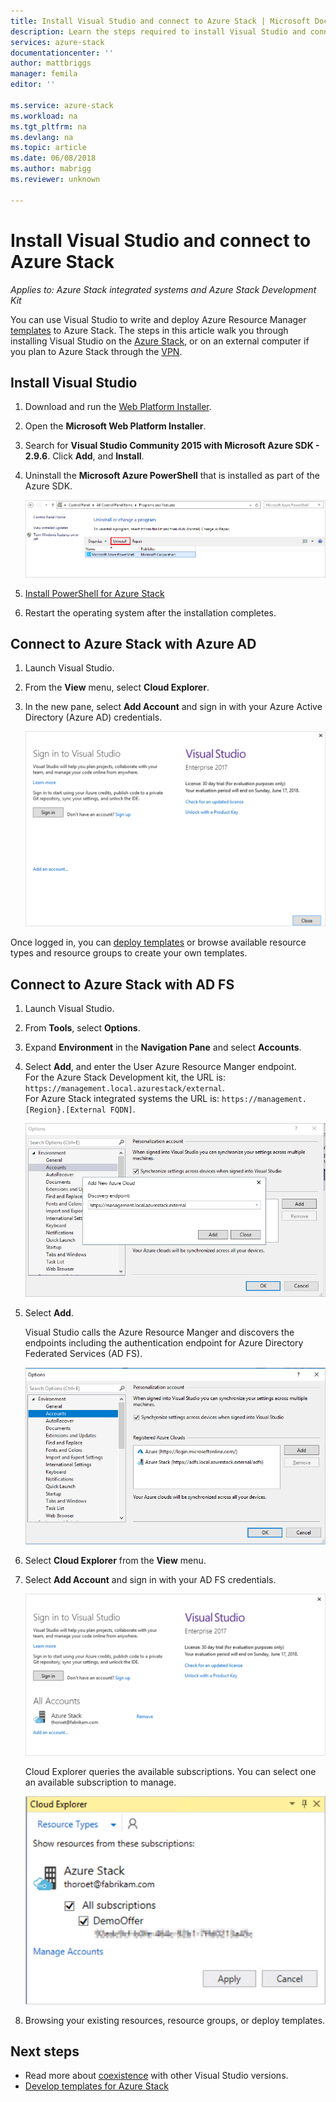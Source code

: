 ```yaml
---
title: Install Visual Studio and connect to Azure Stack | Microsoft Docs
description: Learn the steps required to install Visual Studio and connect to Azure Stack
services: azure-stack
documentationcenter: ''
author: mattbriggs
manager: femila
editor: ''

ms.service: azure-stack
ms.workload: na
ms.tgt_pltfrm: na
ms.devlang: na
ms.topic: article
ms.date: 06/08/2018
ms.author: mabrigg
ms.reviewer: unknown

---
```


# Install Visual Studio and connect to Azure Stack

*Applies to: Azure Stack integrated systems and Azure Stack Development Kit*

You can use Visual Studio to write and deploy Azure Resource Manager [templates](azure-stack-arm-templates.md) to Azure Stack. The steps in this article walk you through installing Visual Studio on the [Azure Stack](azure-stack-connect-azure-stack.md#connect-to-azure-stack-with-remote-desktop), or on an external computer if you plan to Azure Stack through the [VPN](azure-stack-connect-azure-stack.md#connect-to-azure-stack-with-vpn).

## Install Visual Studio

1. Download and run the [Web Platform Installer](https://www.microsoft.com/web/downloads/platform.aspx).  

2. Open the **Microsoft Web Platform Installer**.

3. Search for **Visual Studio Community 2015 with Microsoft Azure SDK - 2.9.6**. Click **Add**, and **Install**.

4. Uninstall the **Microsoft Azure PowerShell** that is installed as part of the Azure SDK.

    ![Screenshot of WebPI install steps](./media/azure-stack-install-visual-studio/image1.png) 

5. [Install PowerShell for Azure Stack](azure-stack-powershell-install.md)

6. Restart the operating system after the installation completes.

## Connect to Azure Stack with Azure AD

1. Launch Visual Studio.

2. From the **View** menu, select **Cloud Explorer**.

3. In the new pane, select **Add Account** and sign in with your Azure Active Directory (Azure AD) credentials.  

    ![Screenshot of Cloud Explorer once logged in and connected to Azure Stack](./media/azure-stack-install-visual-studio/image2.png)

Once logged in, you can [deploy templates](azure-stack-deploy-template-visual-studio.md) or browse available resource types and resource groups to create your own templates.  

## Connect to Azure Stack with AD FS

1. Launch Visual Studio.

2. From **Tools**, select **Options**.

3. Expand **Environment** in the **Navigation Pane** and select **Accounts**.

4. Select **Add**, and enter the User Azure Resource Manger endpoint.  
  For the Azure Stack Development kit, the URL is: `https://management.local.azurestack/external`.  
  For Azure Stack integrated systems the URL is: `https://management.[Region}.[External FQDN]`.

    ![X](./media/azure-stack-install-visual-studio/image5.png)

5. Select **Add**.  

    Visual Studio calls the Azure Resource Manger and discovers the endpoints including the authentication endpoint for Azure Directory Federated Services (AD FS).

    ![Screenshot of Cloud Explorer once logged in and connected to Azure Stack](./media/azure-stack-install-visual-studio/image6.png)

6. Select **Cloud Explorer** from the **View** menu.
7. Select **Add Account** and sign in with your AD FS credentials.  

    ![X](./media/azure-stack-install-visual-studio/image7.png)

    Cloud Explorer queries the available subscriptions. You can select one an available subscription to manage.

    ![X](./media/azure-stack-install-visual-studio/image8.png)

8. Browsing your existing resources, resource groups, or deploy templates.

## Next steps

 - Read more about [coexistence](https://msdn.microsoft.com/library/ms246609.aspx) with other Visual Studio versions.
 - [Develop templates for Azure Stack](azure-stack-develop-templates.md)